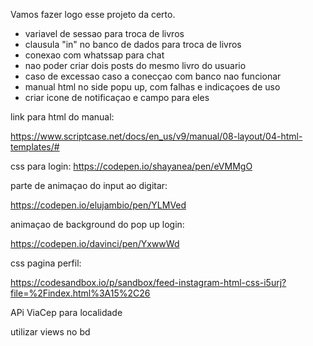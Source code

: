 Vamos fazer logo esse projeto da certo.

* variavel de sessao para troca de livros 
* clausula "in" no banco de dados para troca de livros
* conexao com whatssap para chat
* nao poder criar dois posts do mesmo livro do usuario
* caso de excessao caso a conecçao com banco nao funcionar
* manual html no side popu up, com falhas e indicaçoes de uso
* criar icone de notificaçao e campo para eles



link para html do manual:

https://www.scriptcase.net/docs/en_us/v9/manual/08-layout/04-html-templates/#

css para login:
https://codepen.io/shayanea/pen/eVMMgO

parte de animaçao do input ao digitar:

https://codepen.io/elujambio/pen/YLMVed

animaçao de background do pop up login:

https://codepen.io/davinci/pen/YxwwWd

css pagina perfil:

https://codesandbox.io/p/sandbox/feed-instagram-html-css-i5urj?file=%2Findex.html%3A15%2C26


APi ViaCep para localidade

utilizar views no bd


